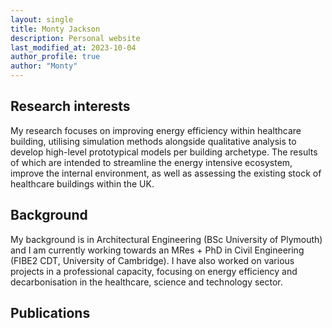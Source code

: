 ```yaml
---
layout: single
title: Monty Jackson
description: Personal website
last_modified_at: 2023-10-04
author_profile: true
author: "Monty"
---
```



## Research interests

My research focuses on improving energy efficiency within healthcare building, utilising simulation methods alongside qualitative analysis to develop high-level prototypical models per building archetype. The results of which are intended to streamline the energy intensive ecosystem, improve the internal environment, as well as assessing the existing stock of healthcare buildings within the UK.

## Background

My background is in Architectural Engineering (BSc University of Plymouth) and I am currently working towards an MRes + PhD in Civil Engineering (FIBE2 CDT, University of Cambridge). I have also worked on various projects in a professional capacity, focusing on energy efficiency and decarbonisation in the healthcare, science and technology sector.

## Publications

